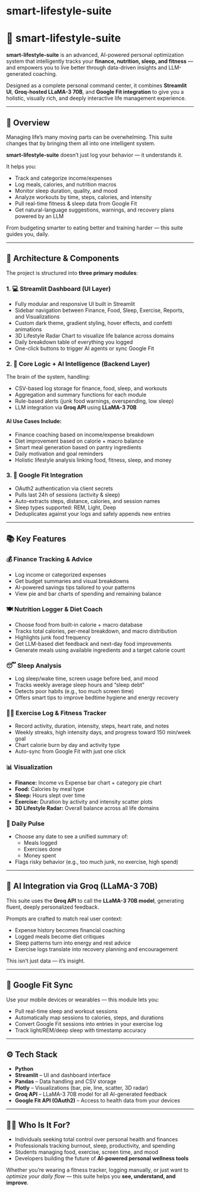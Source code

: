 # smart-lifestyle-suite

# 🌟 smart-lifestyle-suite

**smart-lifestyle-suite** is an advanced, AI-powered personal optimization system that intelligently tracks your **finance, nutrition, sleep, and fitness** — and empowers you to live better through data-driven insights and LLM-generated coaching.

Designed as a complete personal command center, it combines **Streamlit UI**, **Groq-hosted LLaMA-3 70B**, and **Google Fit integration** to give you a holistic, visually rich, and deeply interactive life management experience.

---

## 🧠 Overview

Managing life’s many moving parts can be overwhelming. This suite changes that by bringing them all into one intelligent system.

**smart-lifestyle-suite** doesn’t just log your behavior — it understands it.

It helps you:
- Track and categorize income/expenses
- Log meals, calories, and nutrition macros
- Monitor sleep duration, quality, and mood
- Analyze workouts by time, steps, calories, and intensity
- Pull real-time fitness & sleep data from Google Fit
- Get natural-language suggestions, warnings, and recovery plans powered by an LLM

From budgeting smarter to eating better and training harder — this suite guides you, daily.

---

## 🔧 Architecture & Components

The project is structured into **three primary modules**:

### 1. 💻 Streamlit Dashboard (UI Layer)

- Fully modular and responsive UI built in Streamlit
- Sidebar navigation between Finance, Food, Sleep, Exercise, Reports, and Visualizations
- Custom dark theme, gradient styling, hover effects, and confetti animations
- 3D Lifestyle Radar Chart to visualize life balance across domains
- Daily breakdown table of everything you logged
- One-click buttons to trigger AI agents or sync Google Fit

### 2. 🧠 Core Logic + AI Intelligence (Backend Layer)

The brain of the system, handling:
- CSV-based log storage for finance, food, sleep, and workouts
- Aggregation and summary functions for each module
- Rule-based alerts (junk food warnings, overspending, low sleep)
- LLM integration via **Groq API** using **LLaMA-3 70B**

#### AI Use Cases Include:
- Finance coaching based on income/expense breakdown
- Diet improvement based on calorie + macro balance
- Smart meal generation based on pantry ingredients
- Daily motivation and goal reminders
- Holistic lifestyle analysis linking food, fitness, sleep, and money

### 3. 📲 Google Fit Integration

- OAuth2 authentication via client secrets
- Pulls last 24h of sessions (activity & sleep)
- Auto-extracts steps, distance, calories, and session names
- Sleep types supported: REM, Light, Deep
- Deduplicates against your logs and safely appends new entries

---

## 📚 Key Features

### 💰 Finance Tracking & Advice
- Log income or categorized expenses
- Get budget summaries and visual breakdowns
- AI-powered savings tips tailored to your patterns
- View pie and bar charts of spending and remaining balance

### 🍽️ Nutrition Logger & Diet Coach
- Choose food from built-in calorie + macro database
- Tracks total calories, per-meal breakdown, and macro distribution
- Highlights junk food frequency
- Get LLM-based diet feedback and next-day food improvements
- Generate meals using available ingredients and a target calorie count

### 😴 Sleep Analysis
- Log sleep/wake time, screen usage before bed, and mood
- Tracks weekly average sleep hours and “sleep debt”
- Detects poor habits (e.g., too much screen time)
- Offers smart tips to improve bedtime hygiene and energy recovery

### 🏋️‍♂️ Exercise Log & Fitness Tracker
- Record activity, duration, intensity, steps, heart rate, and notes
- Weekly streaks, high intensity days, and progress toward 150 min/week goal
- Chart calorie burn by day and activity type
- Auto-sync from Google Fit with just one click

### 📊 Visualization
- **Finance:** Income vs Expense bar chart + category pie chart
- **Food:** Calories by meal type
- **Sleep:** Hours slept over time
- **Exercise:** Duration by activity and intensity scatter plots
- **3D Lifestyle Radar:** Overall balance across all life domains

### 📆 Daily Pulse
- Choose any date to see a unified summary of:
  - Meals logged
  - Exercises done
  - Money spent
- Flags risky behavior (e.g., too much junk, no exercise, high spend)

---

## 🤖 AI Integration via Groq (LLaMA-3 70B)

This suite uses the **Groq API** to call the **LLaMA-3 70B model**, generating fluent, deeply personalized feedback.

Prompts are crafted to match real user context:
- Expense history becomes financial coaching
- Logged meals become diet critiques
- Sleep patterns turn into energy and rest advice
- Exercise logs translate into recovery planning and encouragement

This isn’t just data — it’s insight.

---

## 🔁 Google Fit Sync

Use your mobile devices or wearables — this module lets you:
- Pull real-time sleep and workout sessions
- Automatically map sessions to calories, steps, and durations
- Convert Google Fit sessions into entries in your exercise log
- Track light/REM/deep sleep with timestamp accuracy

---

## ⚙️ Tech Stack

- **Python**
- **Streamlit** – UI and dashboard interface
- **Pandas** – Data handling and CSV storage
- **Plotly** – Visualizations (bar, pie, line, scatter, 3D radar)
- **Groq API** – LLaMA-3 70B model for all AI-generated feedback
- **Google Fit API (OAuth2)** – Access to health data from your devices

---

## 🧑‍💼 Who Is It For?

- Individuals seeking total control over personal health and finances
- Professionals tracking burnout, sleep, productivity, and spending
- Students managing food, exercise, screen time, and mood
- Developers building the future of **AI-powered personal wellness tools**

Whether you’re wearing a fitness tracker, logging manually, or just want to *optimize your daily flow* — this suite helps you **see, understand, and improve**.
